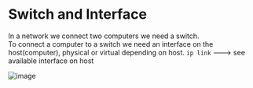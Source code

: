 # Switch and Interface
In a network we connect two computers we need a switch. <br />
To connect a computer to a switch we need an interface on the host(computer), physical or virtual depending on host.
``` ip link ``` ---> see available interface on host

![image](https://github.com/biswajitsamal59/linux/assets/61880328/25183196-e479-4954-9ed5-d95e15c238f5)

